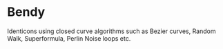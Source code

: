 # Bendy

Identicons using closed curve algorithms such as Bezier curves, Random Walk, Superformula, Perlin Noise loops etc.